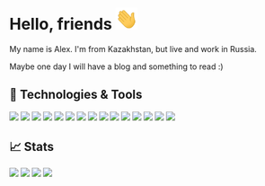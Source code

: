# Hello, friends <img src="https://raw.githubusercontent.com/AlexBrin/AlexBrin/master/wave.gif" width="40px">

My name is Alex. I'm from Kazakhstan, but live and work in Russia.

Maybe one day I will have a blog and something to read :)

## 🔧 Technologies & Tools
![](https://img.shields.io/badge/OS-Linux-informational?style=flat-square&logo=linux&logoColor=white&color=bb00db)
![](https://img.shields.io/badge/OS-Windows-informational?style=flat-square&logo=windows&logoColor=white&color=bb00db)
![](https://img.shields.io/badge/Editors-JetBrains-informational?style=flat-square&logo=jetbrains&logoColor=white&color=bb00db)
![](https://img.shields.io/badge/Code-PHP-informational?style=flat-square&logo=php&logoColor=white&color=bb00db)
![](https://img.shields.io/badge/Code-Golang-informational?style=flat-square&logo=go&logoColor=white&color=bb00db)
![](https://img.shields.io/badge/Code-JavaScript-informational?style=flat-square&logo=javascript&logoColor=white&color=bb00db)
![](https://img.shields.io/badge/Code-TypeScript-informational?style=flat-square&logo=typescript&logoColor=white&color=bb00db)
![](https://img.shields.io/badge/Code-Python-informational?style=flat-square&logo=python&logoColor=white&color=bb00db)
![](https://img.shields.io/badge/Code-Laravel-informational?style=flat-square&logo=laravel&logoColor=white&color=bb00db)
![](https://img.shields.io/badge/Code-WordPress-informational?style=flat-square&logo=wordpress&logoColor=white&color=bb00db)
![](https://img.shields.io/badge/Code-Express-informational?style=flat-square&logo=javascript&logoColor=white&color=bb00db)
![](https://img.shields.io/badge/Code-Vue-informational?style=flat-square&logo=vue.js&logoColor=white&color=bb00db)
![](https://img.shields.io/badge/Shell-Bash-informational?style=flat-square&logo=gnu-bash&logoColor=white&color=bb00db)
![](https://img.shields.io/badge/Shell-Bash-informational?style=flat-square&logo=gnu-bash&logoColor=white&color=bb00db)
![](https://img.shields.io/badge/Cloud-Digital_Ocean-informational?style=flat-square&logo=linux&logoColor=white&color=bb00db)

## 📈 Stats
![](https://github-readme-stats.vercel.app/api/top-langs/?username=AlexBrin&hide=html,python&theme=vue&title_color=bb00db&icon_color=bb00db)
![](https://github-readme-stats.vercel.app/api?username=AlexBrin&show_icons=true&line_height=27&count_private=true&theme=vue&title_color=bb00db&icon_color=bb00db)
![](https://github-readme-stats.vercel.app/api/pin/?username=AlexBrin&repo=laravel-tideways-xhprof&theme=vue&title_color=bb00db&icon_color=bb00db)
![](https://github-readme-stats.vercel.app/api/pin/?username=AlexBrin&repo=go-vk-bot&theme=vue&title_color=bb00db&icon_color=bb00db)
